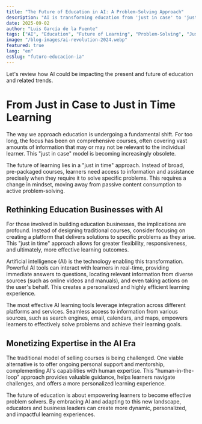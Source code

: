 ```yaml
---
title: "The Future of Education in AI: A Problem-Solving Approach"
description: "AI is transforming education from 'just in case' to 'just in time' learning. The shift towards problem-solving approaches and the future of personalized education with AI integration."
date: 2025-09-02
author: "Luis García de la Fuente"
tags: ["AI", "Education", "Future of Learning", "Problem-Solving", "Just in Time Learning", "Educational Technology", "Personalized Learning", "AI Integration"]
image: "/blog-images/ai-revolution-2024.webp"
featured: true
lang: "en"
esSlug: "futuro-educacion-ia"
---
```

Let's review how AI could be impacting the present and future of education and related trends.

# From Just in Case to Just in Time Learning

The way we approach education is undergoing a fundamental shift. For too long, the focus has been on comprehensive courses, often covering vast amounts of information that may or may not be relevant to the individual learner. This "just in case" model is becoming increasingly obsolete.

The future of learning lies in a "just in time" approach. Instead of broad, pre-packaged courses, learners need access to information and assistance precisely when they require it to solve specific problems. This requires a change in mindset, moving away from passive content consumption to active problem-solving.

## Rethinking Education Businesses with AI

For those involved in building education businesses, the implications are profound. Instead of designing traditional courses, consider focusing on creating a platform that delivers solutions to specific problems as they arise. This "just in time" approach allows for greater flexibility, responsiveness, and ultimately, more effective learning outcomes.

Artificial intelligence (AI) is the technology enabling this transformation. Powerful AI tools can interact with learners in real-time, providing immediate answers to questions, locating relevant information from diverse sources (such as online videos and manuals), and even taking actions on the user's behalf. This creates a personalized and highly efficient learning experience.

The most effective AI learning tools leverage integration across different platforms and services. Seamless access to information from various sources, such as search engines, email, calendars, and maps, empowers learners to effectively solve problems and achieve their learning goals.

## Monetizing Expertise in the AI Era

The traditional model of selling courses is being challenged. One viable alternative is to offer ongoing personal support and mentorship, complementing AI's capabilities with human expertise. This "human-in-the-loop" approach provides valuable guidance, helps learners navigate challenges, and offers a more personalized learning experience.

The future of education is about empowering learners to become effective problem solvers. By embracing AI and adapting to this new landscape, educators and business leaders can create more dynamic, personalized, and impactful learning experiences.